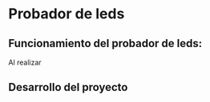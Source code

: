 # Probador de leds 
## Funcionamiento del probador de leds:
Al realizar 
## Desarrollo del proyecto 
